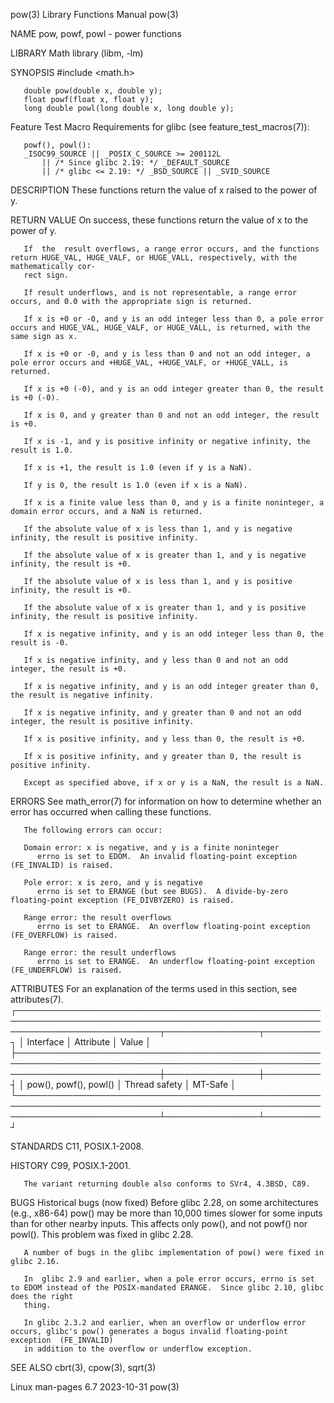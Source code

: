 pow(3)								   Library Functions Manual								pow(3)

NAME
       pow, powf, powl - power functions

LIBRARY
       Math library (libm, -lm)

SYNOPSIS
       #include <math.h>

       double pow(double x, double y);
       float powf(float x, float y);
       long double powl(long double x, long double y);

   Feature Test Macro Requirements for glibc (see feature_test_macros(7)):

       powf(), powl():
	   _ISOC99_SOURCE || _POSIX_C_SOURCE >= 200112L
	       || /* Since glibc 2.19: */ _DEFAULT_SOURCE
	       || /* glibc <= 2.19: */ _BSD_SOURCE || _SVID_SOURCE

DESCRIPTION
       These functions return the value of x raised to the power of y.

RETURN VALUE
       On success, these functions return the value of x to the power of y.

       If  the	result overflows, a range error occurs, and the functions return HUGE_VAL, HUGE_VALF, or HUGE_VALL, respectively, with the mathematically cor‐
       rect sign.

       If result underflows, and is not representable, a range error occurs, and 0.0 with the appropriate sign is returned.

       If x is +0 or -0, and y is an odd integer less than 0, a pole error occurs and HUGE_VAL, HUGE_VALF, or HUGE_VALL, is returned, with the same sign as x.

       If x is +0 or -0, and y is less than 0 and not an odd integer, a pole error occurs and +HUGE_VAL, +HUGE_VALF, or +HUGE_VALL, is returned.

       If x is +0 (-0), and y is an odd integer greater than 0, the result is +0 (-0).

       If x is 0, and y greater than 0 and not an odd integer, the result is +0.

       If x is -1, and y is positive infinity or negative infinity, the result is 1.0.

       If x is +1, the result is 1.0 (even if y is a NaN).

       If y is 0, the result is 1.0 (even if x is a NaN).

       If x is a finite value less than 0, and y is a finite noninteger, a domain error occurs, and a NaN is returned.

       If the absolute value of x is less than 1, and y is negative infinity, the result is positive infinity.

       If the absolute value of x is greater than 1, and y is negative infinity, the result is +0.

       If the absolute value of x is less than 1, and y is positive infinity, the result is +0.

       If the absolute value of x is greater than 1, and y is positive infinity, the result is positive infinity.

       If x is negative infinity, and y is an odd integer less than 0, the result is -0.

       If x is negative infinity, and y less than 0 and not an odd integer, the result is +0.

       If x is negative infinity, and y is an odd integer greater than 0, the result is negative infinity.

       If x is negative infinity, and y greater than 0 and not an odd integer, the result is positive infinity.

       If x is positive infinity, and y less than 0, the result is +0.

       If x is positive infinity, and y greater than 0, the result is positive infinity.

       Except as specified above, if x or y is a NaN, the result is a NaN.

ERRORS
       See math_error(7) for information on how to determine whether an error has occurred when calling these functions.

       The following errors can occur:

       Domain error: x is negative, and y is a finite noninteger
	      errno is set to EDOM.  An invalid floating-point exception (FE_INVALID) is raised.

       Pole error: x is zero, and y is negative
	      errno is set to ERANGE (but see BUGS).  A divide-by-zero floating-point exception (FE_DIVBYZERO) is raised.

       Range error: the result overflows
	      errno is set to ERANGE.  An overflow floating-point exception (FE_OVERFLOW) is raised.

       Range error: the result underflows
	      errno is set to ERANGE.  An underflow floating-point exception (FE_UNDERFLOW) is raised.

ATTRIBUTES
       For an explanation of the terms used in this section, see attributes(7).
       ┌───────────────────────────────────────────────────────────────────────────────────────────────────────────────────────────┬───────────────┬─────────┐
       │ Interface														   │ Attribute	   │ Value   │
       ├───────────────────────────────────────────────────────────────────────────────────────────────────────────────────────────┼───────────────┼─────────┤
       │ pow(), powf(), powl()													   │ Thread safety │ MT-Safe │
       └───────────────────────────────────────────────────────────────────────────────────────────────────────────────────────────┴───────────────┴─────────┘

STANDARDS
       C11, POSIX.1-2008.

HISTORY
       C99, POSIX.1-2001.

       The variant returning double also conforms to SVr4, 4.3BSD, C89.

BUGS
   Historical bugs (now fixed)
       Before glibc 2.28, on some architectures (e.g., x86-64) pow() may be more than 10,000 times slower for some inputs than for other nearby inputs.	  This
       affects only pow(), and not powf() nor powl().  This problem was fixed in glibc 2.28.

       A number of bugs in the glibc implementation of pow() were fixed in glibc 2.16.

       In  glibc 2.9 and earlier, when a pole error occurs, errno is set to EDOM instead of the POSIX-mandated ERANGE.	Since glibc 2.10, glibc does the right
       thing.

       In glibc 2.3.2 and earlier, when an overflow or underflow error occurs, glibc's pow() generates a bogus invalid floating-point  exception  (FE_INVALID)
       in addition to the overflow or underflow exception.

SEE ALSO
       cbrt(3), cpow(3), sqrt(3)

Linux man-pages 6.7							  2023-10-31									pow(3)
